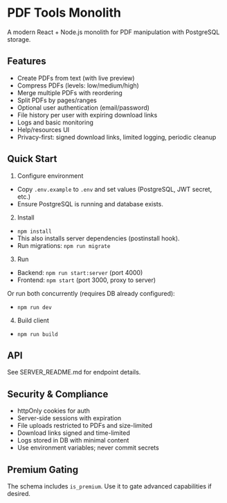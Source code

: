 # PDF Tools Monolith

A modern React + Node.js monolith for PDF manipulation with PostgreSQL storage.

## Features
- Create PDFs from text (with live preview)
- Compress PDFs (levels: low/medium/high)
- Merge multiple PDFs with reordering
- Split PDFs by pages/ranges
- Optional user authentication (email/password)
- File history per user with expiring download links
- Logs and basic monitoring
- Help/resources UI
- Privacy-first: signed download links, limited logging, periodic cleanup

## Quick Start

1) Configure environment
- Copy `.env.example` to `.env` and set values (PostgreSQL, JWT secret, etc.)
- Ensure PostgreSQL is running and database exists.

2) Install
- `npm install`
- This also installs server dependencies (postinstall hook).
- Run migrations: `npm run migrate`

3) Run
- Backend: `npm run start:server` (port 4000)
- Frontend: `npm start` (port 3000, proxy to server)

Or run both concurrently (requires DB already configured):
- `npm run dev`

4) Build client
- `npm run build`

## API
See SERVER_README.md for endpoint details.

## Security & Compliance
- httpOnly cookies for auth
- Server-side sessions with expiration
- File uploads restricted to PDFs and size-limited
- Download links signed and time-limited
- Logs stored in DB with minimal content
- Use environment variables; never commit secrets

## Premium Gating
The schema includes `is_premium`. Use it to gate advanced capabilities if desired.

